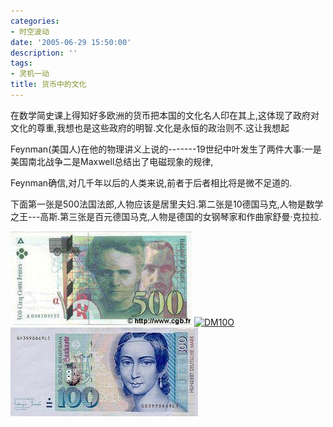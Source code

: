 ```yaml
---
categories:
- 时空波动
date: '2005-06-29 15:50:00'
description: ''
tags:
- 灵机一动
title: 货币中的文化
---
```

在数学简史课上得知好多欧洲的货币把本国的文化名人印在其上,这体现了政府对文化的尊重,我想也是这些政府的明智.文化是永恒的政治则不.这让我想起

Feynman(美国人)在他的物理讲义上说的\-\-\-\-\-\-\-19世纪中叶发生了两件大事:一是美国南北战争二是Maxwell总结出了电磁现象的规律,

Feynman确信,对几千年以后的人类来说,前者于后者相比将是微不足道的.



下面第一张是500法国法郎,人物应该是居里夫妇.第二张是10德国马克,人物是数学之王\-\-\-高斯.第三张是百元德国马克,人物是德国的女钢琴家和作曲家舒曼·克拉拉.



[![b500fcurie](/assets/spacetimewave/2005/06/b500fcurie.jpg)](/assets/spacetimewave/2005/06/b500fcurie.jpg)
[![DM10O](/assets/spacetimewave/2005/06/DM10O.jpg)](/assets/spacetimewave/2005/06/DM10O.jpg) [![image088](/assets/spacetimewave/2005/06/image088.jpg)](/assets/spacetimewave/2005/06/image088.jpg)

